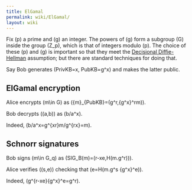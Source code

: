 ```yaml
---
title: ElGamal
permalink: wiki/ElGamal/
layout: wiki
---
```


Fix \(p\) a prime and \(g\) an integer. The powers of \(g\) form a
subgroup \(G\) inside the group \(Z_p\), which is that of integers
modulo \(p\). The choice of these \(p\) and \(g\) is important so that
they meet the [Decisional
Diffie-Hellman](http://en.wikipedia.org/wiki/Decisional_Diffie%E2%80%93Hellman_assumption)
assumption; but there are standard techniques for doing that.

Say Bob generates \(PrivKB=x, PubKB=g^x\) and makes the latter public.

ElGamal encryption
------------------

  
Alice encrypts \(m\in G\) as \(\{m\}_{PubKB}=(g^r,{g^x}^rm)\).

Bob decrypts \((a,b)\) as \(b/a^x\).

Indeed, \(b/a^x=g^{xr}m/g^{rx}=m\).

Schnorr signatures
------------------

  
Bob signs \(m\in G_q\) as \(SIG_B(m)=(r-xe,H(m.g^r))\).

Alice verifies \((s,e)\) checking that \(e=H(m.g^s {g^x}^e)\).

Indeed, \(g^{r-xe}{g^x}^e=g^r\).


